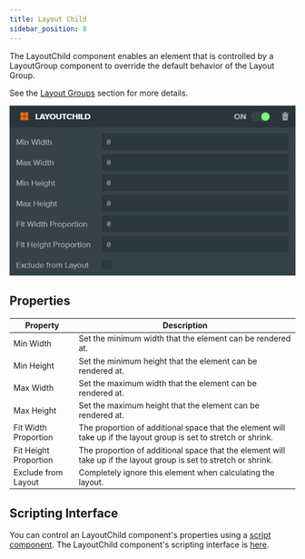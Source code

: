 ```yaml
---
title: Layout Child
sidebar_position: 8
---
```


The LayoutChild component enables an element that is controlled by a LayoutGroup component to override the default behavior of the Layout Group.

See the [Layout Groups][0] section for more details.

![LayoutChild component][1]

## Properties

| Property              | Description |
|-----------------------|-------------|
| Min Width             | Set the minimum width that the element can be rendered at. |
| Min Height            | Set the minimum height that the element can be rendered at. |
| Max Width             | Set the maximum width that the element can be rendered at. |
| Max Height            | Set the maximum height that the element can be rendered at. |
| Fit Width Proportion  | The proportion of additional space that the element will take up if the layout group is set to stretch or shrink. |
| Fit Height Proportion | The proportion of additional space that the element will take up if the layout group is set to stretch or shrink. |
| Exclude from Layout   | Completely ignore this element when calculating the layout. |

## Scripting Interface

You can control an LayoutChild component's properties using a [script component][2]. The LayoutChild component's scripting interface is [here][3].

[0]: /user-manual/user-interface/layout-groups
[1]: /images/user-manual/scenes/components/component-layoutchild.png
[2]: /user-manual/scenes/components/script
[3]: /api/pc.LayoutChildComponent.html
